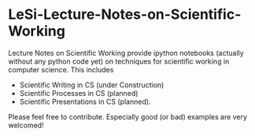 # LeSi-Lecture-Notes-on-Scientific-Working
Lecture Notes on Scientific Working provide ipython notebooks (actually without any python code yet) on techniques for scientific working in computer science. This includes 

- Scientific Writing in CS (under Construction)
- Scientific Processes in CS (planned)
- Scientific Presentations in CS (planned).


Please feel free to contribute. Especially good (or bad) examples are very welcomed!



